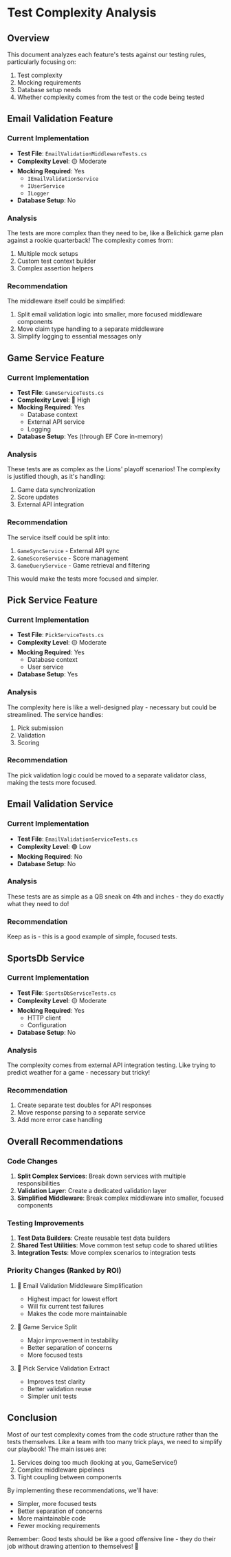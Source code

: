 # Test Complexity Analysis

## Overview
This document analyzes each feature's tests against our testing rules, particularly focusing on:
1. Test complexity
2. Mocking requirements
3. Database setup needs
4. Whether complexity comes from the test or the code being tested

## Email Validation Feature
### Current Implementation
- **Test File**: `EmailValidationMiddlewareTests.cs`
- **Complexity Level**: 🟡 Moderate
- **Mocking Required**: Yes
  - `IEmailValidationService`
  - `IUserService`
  - `ILogger`
- **Database Setup**: No

### Analysis
The tests are more complex than they need to be, like a Belichick game plan against a rookie quarterback! The complexity comes from:
1. Multiple mock setups
2. Custom test context builder
3. Complex assertion helpers

### Recommendation
The middleware itself could be simplified:
1. Split email validation logic into smaller, more focused middleware components
2. Move claim type handling to a separate middleware
3. Simplify logging to essential messages only

## Game Service Feature
### Current Implementation
- **Test File**: `GameServiceTests.cs`
- **Complexity Level**: 🔴 High
- **Mocking Required**: Yes
  - Database context
  - External API service
  - Logging
- **Database Setup**: Yes (through EF Core in-memory)

### Analysis
These tests are as complex as the Lions' playoff scenarios! The complexity is justified though, as it's handling:
1. Game data synchronization
2. Score updates
3. External API integration

### Recommendation
The service itself could be split into:
1. `GameSyncService` - External API sync
2. `GameScoreService` - Score management
3. `GameQueryService` - Game retrieval and filtering

This would make the tests more focused and simpler.

## Pick Service Feature
### Current Implementation
- **Test File**: `PickServiceTests.cs`
- **Complexity Level**: 🟡 Moderate
- **Mocking Required**: Yes
  - Database context
  - User service
- **Database Setup**: Yes

### Analysis
The complexity here is like a well-designed play - necessary but could be streamlined. The service handles:
1. Pick submission
2. Validation
3. Scoring

### Recommendation
The pick validation logic could be moved to a separate validator class, making the tests more focused.

## Email Validation Service
### Current Implementation
- **Test File**: `EmailValidationServiceTests.cs`
- **Complexity Level**: 🟢 Low
- **Mocking Required**: No
- **Database Setup**: No

### Analysis
These tests are as simple as a QB sneak on 4th and inches - they do exactly what they need to do!

### Recommendation
Keep as is - this is a good example of simple, focused tests.

## SportsDb Service
### Current Implementation
- **Test File**: `SportsDbServiceTests.cs`
- **Complexity Level**: 🟡 Moderate
- **Mocking Required**: Yes
  - HTTP client
  - Configuration
- **Database Setup**: No

### Analysis
The complexity comes from external API integration testing. Like trying to predict weather for a game - necessary but tricky!

### Recommendation
1. Create separate test doubles for API responses
2. Move response parsing to a separate service
3. Add more error case handling

## Overall Recommendations

### Code Changes
1. **Split Complex Services**: Break down services with multiple responsibilities
2. **Validation Layer**: Create a dedicated validation layer
3. **Simplified Middleware**: Break complex middleware into smaller, focused components

### Testing Improvements
1. **Test Data Builders**: Create reusable test data builders
2. **Shared Test Utilities**: Move common test setup code to shared utilities
3. **Integration Tests**: Move complex scenarios to integration tests

### Priority Changes (Ranked by ROI)
1. 🏈 Email Validation Middleware Simplification
   - Highest impact for lowest effort
   - Will fix current test failures
   - Makes the code more maintainable

2. 🏈 Game Service Split
   - Major improvement in testability
   - Better separation of concerns
   - More focused tests

3. 🏈 Pick Service Validation Extract
   - Improves test clarity
   - Better validation reuse
   - Simpler unit tests

## Conclusion
Most of our test complexity comes from the code structure rather than the tests themselves. Like a team with too many trick plays, we need to simplify our playbook! The main issues are:

1. Services doing too much (looking at you, GameService!)
2. Complex middleware pipelines
3. Tight coupling between components

By implementing these recommendations, we'll have:
- Simpler, more focused tests
- Better separation of concerns
- More maintainable code
- Fewer mocking requirements

Remember: Good tests should be like a good offensive line - they do their job without drawing attention to themselves! 🏈
